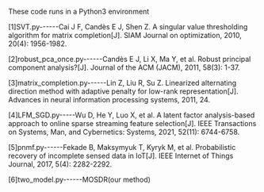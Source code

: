 These code runs in a Python3 environment

[1]SVT.py------Cai J F, Candès E J, Shen Z. A singular value thresholding algorithm for matrix completion[J]. SIAM Journal on optimization, 2010, 20(4): 1956-1982.

[2]robust_pca_once.py------Candès E J, Li X, Ma Y, et al. Robust principal component analysis?[J]. Journal of the ACM (JACM), 2011, 58(3): 1-37.

[3]matrix_completion.py------Lin Z, Liu R, Su Z. Linearized alternating direction method with adaptive penalty for low-rank representation[J]. Advances in neural information processing systems, 2011, 24.

[4]LFM_SGD.py-----Wu D, He Y, Luo X, et al. A latent factor analysis-based approach to online sparse streaming feature selection[J]. IEEE Transactions on Systems, Man, and Cybernetics: Systems, 2021, 52(11): 6744-6758.

[5]pnmf.py------Fekade B, Maksymyuk T, Kyryk M, et al. Probabilistic recovery of incomplete sensed data in IoT[J]. IEEE Internet of Things Journal, 2017, 5(4): 2282-2292.

[6]two_model.py------MOSDR(our method)
